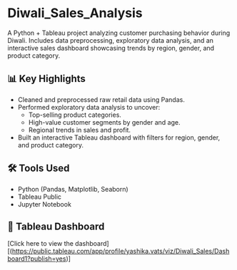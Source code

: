 # Diwali_Sales_Analysis
A Python + Tableau project analyzing customer purchasing behavior during Diwali. Includes data preprocessing, exploratory data analysis, and an interactive sales dashboard showcasing trends by region, gender, and product category.


## 📊 Key Highlights

- Cleaned and preprocessed raw retail data using Pandas.
- Performed exploratory data analysis to uncover:
  - Top-selling product categories.
  - High-value customer segments by gender and age.
  - Regional trends in sales and profit.
- Built an interactive Tableau dashboard with filters for region, gender, and product category.

## 🛠️ Tools Used

- Python (Pandas, Matplotlib, Seaborn)
- Tableau Public
- Jupyter Notebook

## 🔗 Tableau Dashboard

[Click here to view the dashboard][(https://public.tableau.com/app/profile/yashika.vats/viz/Diwali_Sales/Dashboard1?publish=yes)]




